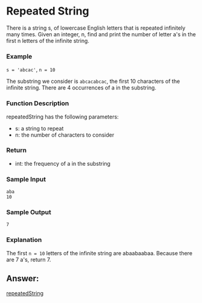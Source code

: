 # Repeated String
There is a string s, of lowercase English letters that is repeated infinitely many times. Given an integer, n, find and print the number of letter a's in the first n letters of the infinite string.

### Example
`s = 'abcac'`,
`n = 10`

The substring we consider is `abcacabcac`, the first 10 characters of the infinite string. There are 4 occurrences of a in the substring.

### Function Description
repeatedString has the following parameters:
* s: a string to repeat
* n: the number of characters to consider

### Return
* int: the frequency of a in the substring

### Sample Input
    aba
    10

### Sample Output
    7

### Explanation
The first `n = 10` letters of the infinite string are abaabaabaa. Because there are 7 a's, return 7.

## Answer:

[repeatedString](https://github.com/AbhilashTUofficial/Problem-Solving/blob/master/RepeatedString/ANSWER/repeatedString.py)